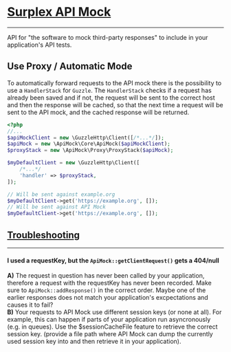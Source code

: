 # <a id="title" href="#">Surplex API Mock</a>
---  

API for "the software to mock third-party responses" to include in your application's API tests.
&nbsp;
&nbsp;

## Use Proxy / Automatic Mode
To automatically forward requests to the API mock there is the possibility to use a `HandlerStack` for `Guzzle`.
The `HandlerStack` checks if a request has already been saved and if not,
the request will be sent to the correct host and then the response will be cached,
so that the next time a request will be sent to the API mock, and the cached response will be returned.

```php
<?php
//...
$apiMockClient = new \GuzzleHttp\Client([/*...*/]);
$apiMock = new \ApiMock\Core\ApiMock($apiMockClient);
$proxyStack = new \ApiMock\Proxy\ProxyStack($apiMock);

$myDefaultClient = new \GuzzleHttp\Client([
    /*...*/
    'handler' => $proxyStack,
]);

// Will be sent against example.org
$myDefaultClient->get('https://example.org', []);
// Will be sent against API Mock
$myDefaultClient->get('https://example.org', []);
```


## <a id="Troubleshooting" href="#Troubleshooting">Troubleshooting</a>
---  
#### I used a requestKey, but the `ApiMock::getClientRequest()` gets a 404/null
**A)** The request in question has never been called by your application, therefore a request with the requestKey has never
been recorded. Make sure to `ApiMock::addResponse()` in the correct order. Maybe one of the earlier responses does not
match your application's excpectations and causes it to fail?  
**B)** Your requests to API Mock use different session keys (or none at all). For example, this can happen if parts of
your application run asyncronously (e.g. in queues). Use the $sessionCacheFile feature to retrieve the correct session
key. (provide a file path where API Mock can dump the currently used session key into and then retrieve it in your
application).

